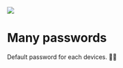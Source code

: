 ![](https://github.com/nothing3F/many-passwords/blob/main/many-passwords.png)
# Many passwords

Default password for each devices. 🐱‍💻
